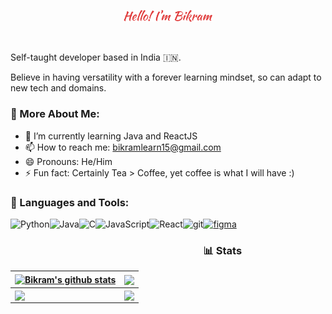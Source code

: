 <p align="center"><a href="#"><img width="28%" src="./assets/name.png" /></a></p>

<br />

Self-taught developer based in India 🇮🇳.

Believe in having versatility with a forever learning mindset, so can adapt to new tech and domains.



### 🧐 More About Me:

- 🌱 I’m currently learning Java and ReactJS
- 📫 How to reach me: [bikramlearn15@gmail.com](mailto:bikramlearn15@gmail.com)
- 😄 Pronouns: He/Him
- ⚡ Fun fact: Certainly Tea > Coffee, yet coffee is what I will have :)



### 🔨 Languages and Tools: 
<a href="https://www.python.org" target="_blank"><img align="left" alt="Python" height ="42px" src="https://raw.githubusercontent.com/rahul-jha98/github_readme_icons/main/language_and_tools/square/python/python.svg"></a>
<a href="https://www.java.com" target="_blank"><img align="left" alt="Java" height ="42px" src="https://raw.githubusercontent.com/rahul-jha98/github_readme_icons/main/language_and_tools/square/java/java.svg"></a>
<a href="https://devdocs.io/c/" target="_blank"><img align="left" alt="C" height ="42px" src="https://raw.githubusercontent.com/rahul-jha98/github_readme_icons/main/language_and_tools/square/c/c.svg"></a>
<a href="https://developer.mozilla.org/en-US/docs/Web/JavaScript" target="_blank"> <img align="left" alt="JavaScript" height ="42px"  src="https://raw.githubusercontent.com/rahul-jha98/github_readme_icons/main/language_and_tools/square/javascript/javascript.svg"> </a>
<a href="https://reactjs.org/" target="_blank"> <img align="left" alt="React" height ="42px" src="https://raw.githubusercontent.com/rahul-jha98/github_readme_icons/main/language_and_tools/square/react/react.svg"></a>
<a href="https://git-scm.com/" target="_blank"> <img src="https://raw.githubusercontent.com/rahul-jha98/github_readme_icons/main/language_and_tools/square/git-scm/git-scm.svg" align="left" alt="git" height='42px'/> </a>
<a href="https://www.figma.com/" target="_blank"> <img src="https://raw.githubusercontent.com/rahul-jha98/github_readme_icons/main/language_and_tools/square/figma/figma.svg" alt="figma" height='42px'/> </a>



### 📊 Stats
  

| <a href="#"><img align="center" src="https://github-readme-stats.vercel.app/api?username=BIKRAM-SAHA&show_icons=true&theme=radical&count_private=true" alt="Bikram's github stats" /></a> | <a href="#"><img align="center" src="https://github-readme-stats.vercel.app/api/top-langs/?username=BIKRAM-SAHA&layout=compact&theme=radical" /></a> |
|---|---|
|<a href="#"><img align="center" src="https://github-readme-streak-stats.herokuapp.com/?user=BIKRAM-SAHA&theme=dark" /></a> | <a href="#"><img align="center" src="https://www.codewars.com/users/Bikram404/badges/large" /></a> |

